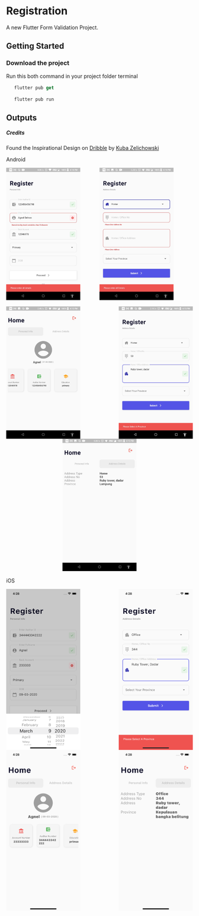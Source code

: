 # Registration

A new Flutter Form Validation Project.

## Getting Started

### Download the project 

Run this both command in your project folder terminal
```dart
   flutter pub get 
```
```dart
   flutter pub run
```

## Outputs

##### Credits
Found the Inspirational Design on <a href="https://dribbble.com/shots/11583564-Mobile-Sign-Up-Form" target="_blank">Dribble</a> by <a href="https://dribbble.com/kubazelichowski" target="_blank">Kuba Zelichowski</a>

Android

<img align="left" width=200 src="outputs/android/1.jpeg">
<p align="center"><img width=200 src="outputs/android/2.jpeg"></p>
<img align="right" width=200 src="outputs/android/3.jpeg">
<img align="left" width=200 src="outputs/android/4.jpeg">
<p align="center"><img width=200 src="outputs/android/5.jpeg"></p>

iOS

<img align="left" width=200 src="outputs/ios/1.png">
<img align="right" width=200 src="outputs/ios/2.png">
<img align="left" width=200 src="outputs/ios/3.png">
<img align="right" width=200 src="outputs/ios/4.png">

